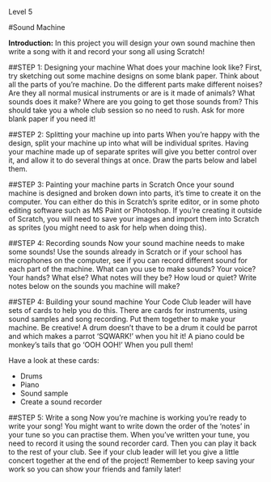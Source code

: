 Level 5

#Sound Machine

__Introduction:__
In this project you will design your own sound machine then write a song with it and record your song all using Scratch!

##STEP 1: Designing your machine
What does your machine look like? First, try sketching out some machine
designs on some blank paper.
Think about all the parts of you’re machine.
Do the different parts make different noises?
Are they all normal musical instruments or are is it made of animals? What sounds does it make?
Where are you going to get those sounds from?
This should take you a whole club session so no need to rush. Ask for more blank paper if you need it!

##STEP 2: Splitting your machine up into parts
When you’re happy with the design, split your machine up into what will be individual sprites. Having your machine made up of separate sprites will give you better control over it, and allow it to do several things at once.
Draw the parts below and label them.

##STEP 3: Painting your machine parts in Scratch
Once your sound machine is designed and broken down into parts, it’s time to create it on the computer. You can either do this in Scratch’s sprite editor, or in some photo editing software such as MS Paint or Photoshop. If you’re creating it outside of Scratch, you will need to save your images and import them into Scratch as sprites (you might need to ask for help when doing this).

##STEP 4: Recording sounds
Now your sound machine needs to make some sounds! Use the sounds already in Scratch or if your school has microphones on the computer, see if you can record different sound for each part of the machine. What can you use to make sounds? Your voice? Your hands? What else? What notes will they be? How loud or quiet? Write notes below on the sounds you machine will make?

##STEP 4: Building your sound machine
Your Code Club leader will have sets of cards to help you do this. There are cards for instruments, using sound samples and song recording. Put them together to make your machine. Be creative! A drum doesn’t thave to be a drum it could be parrot and which makes a parrot ‘SQWARK!’ when you hit it! A piano could be monkey’s tails that go ‘OOH OOH!’ When you pull them!

Have a look at these cards:
* Drums
* Piano
* Sound sample
* Create a sound recorder

##STEP 5: Write a song
Now you’re machine is working you’re ready to write your song!
You might want to write down the order of the ‘notes’ in your tune so you can practise them.
When you’ve written your tune, you need to record it using the sound recorder card. Then you can play it back to the rest of your club. See if your club leader will let you give a little concert together at the end of the project!
Remember to keep saving your work so you can show your friends and family later!
